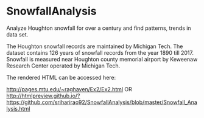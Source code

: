 # SnowfallAnalysis
Analyze Houghton snowfall for over a century and find patterns, trends in data set.

The Houghton snowfall records are maintained by Michigan Tech. The dataset contains 126 years of snowfall records from the year 1890 till 2017. Snowfall is measured near Houghton county memorial airport by Keweenaw Research Center operated by Michigan Tech.

The rendered HTML can be accessed here:

http://pages.mtu.edu/~raghaven/Ex2/Ex2.html
OR
http://htmlpreview.github.io/?https://github.com/sriharirao92/SnowfallAnalysis/blob/master/Snowfall_Analysis.html


